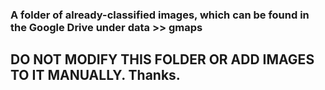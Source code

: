 ### A folder of already-classified images, which can be found in the Google Drive under data >> gmaps


## DO NOT MODIFY THIS FOLDER OR ADD IMAGES TO IT MANUALLY. Thanks.
